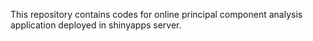 This repository contains codes for online principal component analysis application deployed in shinyapps server. 
